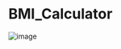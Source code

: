 # BMI_Calculator
![image](https://user-images.githubusercontent.com/99530400/178005569-6fb00167-dadf-4626-9999-638331a4812e.png)
